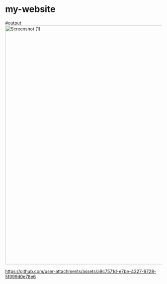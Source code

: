 # my-website
#output
<img width="1366" height="768" alt="Screenshot (1)" src="https://github.com/user-attachments/assets/0d3c09f0-933a-41dc-9aba-2ac0f7a20140" />

https://github.com/user-attachments/assets/a9c7571d-e7be-4327-9728-5f099d0e78e6


